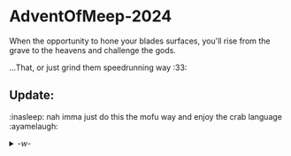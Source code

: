 # AdventOfMeep-2024
When the opportunity to hone your blades surfaces, you'll rise from the grave to the heavens and challenge the gods.

...That, or just grind them speedrunning way :33:

## Update:
:inasleep: nah imma just do this the mofu way and enjoy the crab language :ayamelaugh:
<details>
  <summary><i>-w-</i></summary>
  <p align = center><i>be the comf fox w me~</i></p>
  <p align = center> <img src="https://github.com/user-attachments/assets/665ad0eb-a7a7-44d9-a698-0604a906a289" /></p> 
  <p align = center><i>mofumofu~~~ fuwafuwa~~~</i></p>
</details>

